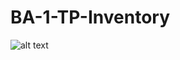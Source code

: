 # BA-1-TP-Inventory

![alt text](https://github.com/[ariadne10]/[BA-1-TP-Inventory]/blob/[branch]/Dashboard.png?raw=true)
